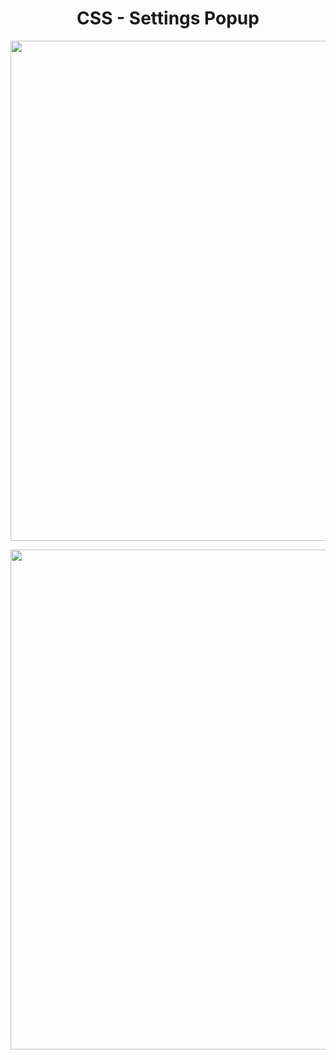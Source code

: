 <h1 align="center">
   CSS - Settings Popup
</h1>

<p align="center">
  <img src="https://github.com/ozkannbuyuk/css-exercises/assets/111967202/c9b78af4-a10c-4887-85ef-201b435dabf0" width="800" />
</p>

<p align="center">
  <img src="https://github.com/ozkannbuyuk/css-exercises/assets/111967202/9f60317d-1a0e-4f5b-9e4e-381a9598d00b" width="800" />
</p>
